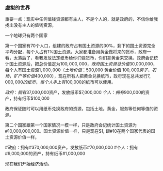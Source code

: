 ### 虚拟的世界

重要一点：现实中任何值钱资源都有主人，不是个人的，就是政府的，不信你给我找出没有主人的值钱资源。

一个地球只有两个国家

第一个国家有70个人口，组建的政府占有国土资源的30%，剩下的国土资源完全平均分配，每个人占有1%国土资源。大家都准备用黄金做将来的货币，政府一看，太落后了，看我发放法定纸币给你们做货币，你们拿黄金来交换。政府会记统计国土资源后，把总价值定为$100,000,000，政府国土资源总价值$30,000,000，每个人有国土资源$1,000,000 （土地价值：$500,000 黄金价值 $100,000 房子，农场，矿产等价值$400,000），现在所有人把黄金兑换纸币，政府现在总共发行$7,000,000的纸币，每个人手上有$100,000的纸币可以使用。

$政府：拥有$37,000,000资产，发放纸币$7,000,000
$个人：拥有$900,000的资产，持有纸币$100,000 

政府保证随时可以用纸币兑换政府的资源，包括土地，黄金，服务等任何等值的资源。

第二个国家跟第一个国家情况一模一样，只是政府会记统计国土资源为#10,000,000,000。国土资源价值一样，只是现在$1, 跟#10在两个国家代表的国土资源价值一样。

#政府：拥有#370,000,000资产，发放纸币#70,000,000
#个人：拥有#9,000,000的资产，持有纸币#1,000,000 

现在我们开始经济活动。

